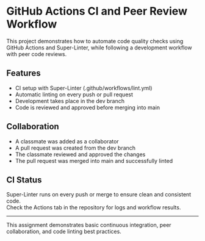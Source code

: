 # GitHub Actions CI and Peer Review Workflow

This project demonstrates how to automate code quality checks using GitHub Actions and Super-Linter, while following a development workflow with peer code reviews.

## Features

- CI setup with Super-Linter (.github/workflows/lint.yml)
- Automatic linting on every push or pull request
- Development takes place in the dev branch
- Code is reviewed and approved before merging into main

## Collaboration

- A classmate was added as a collaborator
- A pull request was created from the dev branch
- The classmate reviewed and approved the changes
- The pull request was merged into main and successfully linted

## CI Status

Super-Linter runs on every push or merge to ensure clean and consistent code.  
Check the Actions tab in the repository for logs and workflow results.

---

This assignment demonstrates basic continuous integration, peer collaboration, and code linting best practices.
